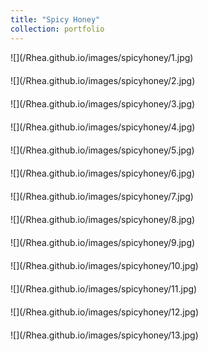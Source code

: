 ```yaml
---
title: "Spicy Honey"
collection: portfolio
---
```

<div style="margin-bottom: 20px;">
  ![](/Rhea.github.io/images/spicyhoney/1.jpg)
</div>
<div style="margin-bottom: 20px;">
  ![](/Rhea.github.io/images/spicyhoney/2.jpg)
</div>
<div style="margin-bottom: 20px;">
  ![](/Rhea.github.io/images/spicyhoney/3.jpg)
</div>
<div style="margin-bottom: 20px;">
  ![](/Rhea.github.io/images/spicyhoney/4.jpg)
</div>
<div style="margin-bottom: 20px;">
  ![](/Rhea.github.io/images/spicyhoney/5.jpg)
</div>
<div style="margin-bottom: 20px;">
  ![](/Rhea.github.io/images/spicyhoney/6.jpg)
</div>
<div style="margin-bottom: 20px;">
  ![](/Rhea.github.io/images/spicyhoney/7.jpg)
</div>
<div style="margin-bottom: 20px;">
  ![](/Rhea.github.io/images/spicyhoney/8.jpg)
</div>
<div style="margin-bottom: 20px;">
  ![](/Rhea.github.io/images/spicyhoney/9.jpg)
</div>
<div style="margin-bottom: 20px;">
  ![](/Rhea.github.io/images/spicyhoney/10.jpg)
</div>
<div style="margin-bottom: 20px;">
  ![](/Rhea.github.io/images/spicyhoney/11.jpg)
</div>
<div style="margin-bottom: 20px;">
  ![](/Rhea.github.io/images/spicyhoney/12.jpg)
</div>
<div style="margin-bottom: 20px;">
  ![](/Rhea.github.io/images/spicyhoney/13.jpg)
</div>
